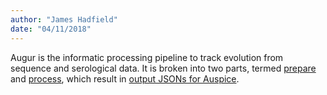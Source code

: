 ```yaml
---
author: "James Hadfield"
date: "04/11/2018"
---
```


Augur is the informatic processing pipeline to track evolution from sequence and serological data.
It is broken into two parts, termed [prepare](/docs/04-bioinformatics-pipeline/03-prepare) and [process](/docs/04-bioinformatics-pipeline/04-process), which result in [output JSONs for Auspice](/docs/04-bioinformatics-pipeline/exported-JSON-files).
